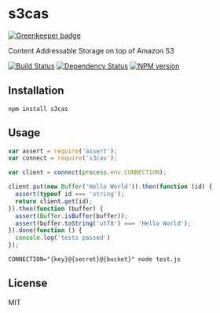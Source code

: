 # s3cas

[![Greenkeeper badge](https://badges.greenkeeper.io/ForbesLindesay/s3cas.svg)](https://greenkeeper.io/)

Content Addressable Storage on top of Amazon S3

[![Build Status](https://img.shields.io/travis/ForbesLindesay/s3cas/master.svg)](https://travis-ci.org/ForbesLindesay/s3cas)
[![Dependency Status](https://img.shields.io/david/ForbesLindesay/s3cas.svg)](https://david-dm.org/ForbesLindesay/s3cas)
[![NPM version](https://img.shields.io/npm/v/s3cas.svg)](https://www.npmjs.org/package/s3cas)

## Installation

    npm install s3cas

## Usage


```js
var assert = require('assert');
var connect = require('s3cas');

var client = connect(process.env.CONNECTION);

client.put(new Buffer('Hello World')).then(function (id) {
  assert(typeof id === 'string');
  return client.get(id);
}).then(function (buffer) {
  assert(Buffer.isBuffer(buffer));
  assert(buffer.toString('utf8') === 'Hello World');
}).done(function () {
  console.log('tests passed')
});
```

```
CONNECTION="{key}@{secret}@{bucket}" node test.js
```

## License

  MIT
